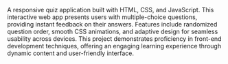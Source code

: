 A responsive quiz application built with HTML, CSS, and JavaScript. This interactive web app presents users with multiple-choice questions, providing instant feedback on their answers. Features include randomized question order, smooth CSS animations, and adaptive design for seamless usability across devices. This project demonstrates proficiency in front-end development techniques, offering an engaging learning experience through dynamic content and user-friendly interface.
